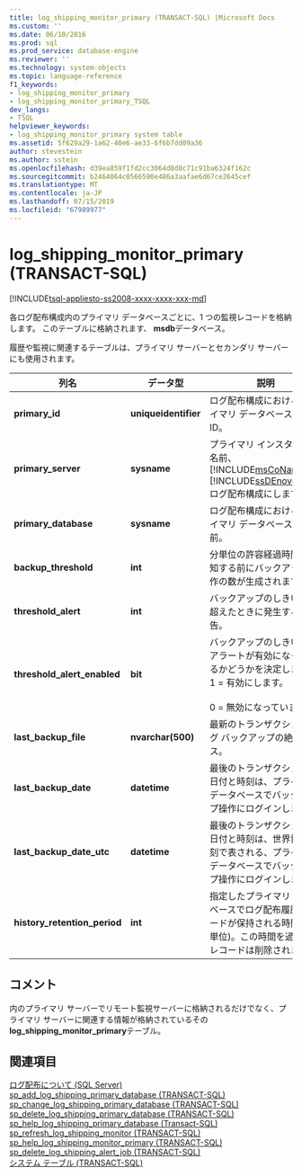 ```yaml
---
title: log_shipping_monitor_primary (TRANSACT-SQL) |Microsoft Docs
ms.custom: ''
ms.date: 06/10/2016
ms.prod: sql
ms.prod_service: database-engine
ms.reviewer: ''
ms.technology: system-objects
ms.topic: language-reference
f1_keywords:
- log_shipping_monitor_primary
- log_shipping_monitor_primary_TSQL
dev_langs:
- TSQL
helpviewer_keywords:
- log_shipping_monitor_primary system table
ms.assetid: 5f629a29-1a62-40e6-ae33-6f6b7dd09a36
author: stevestein
ms.author: sstein
ms.openlocfilehash: d39ea859f1fd2cc3064d8d8c71c91ba6324f162c
ms.sourcegitcommit: b2464064c0566590e486a3aafae6d67ce2645cef
ms.translationtype: MT
ms.contentlocale: ja-JP
ms.lasthandoff: 07/15/2019
ms.locfileid: "67989977"
---
```

# <a name="logshippingmonitorprimary-transact-sql"></a>log_shipping_monitor_primary (TRANSACT-SQL)
[!INCLUDE[tsql-appliesto-ss2008-xxxx-xxxx-xxx-md](../../includes/tsql-appliesto-ss2008-xxxx-xxxx-xxx-md.md)]

  各ログ配布構成内のプライマリ データベースごとに、1 つの監視レコードを格納します。 このテーブルに格納されます、 **msdb**データベース。  
  
 履歴や監視に関連するテーブルは、プライマリ サーバーとセカンダリ サーバーにも使用されます。   
  
|列名|データ型|説明|  
|-----------------|---------------|-----------------|  
|**primary_id**|**uniqueidentifier**|ログ配布構成におけるプライマリ データベースの ID。|  
|**primary_server**|**sysname**|プライマリ インスタンスの名前、 [!INCLUDE[msCoName](../../includes/msconame-md.md)] [!INCLUDE[ssDEnoversion](../../includes/ssdenoversion-md.md)]ログ配布構成にします。|  
|**primary_database**|**sysname**|ログ配布構成におけるプライマリ データベースの名前。|  
|**backup_threshold**|**int**|分単位の許容経過時間を通知する前にバックアップ操作の数が生成されます。|  
|**threshold_alert**|**int**|バックアップのしきい値を超えたときに発生する警告。|  
|**threshold_alert_enabled**|**bit**|バックアップのしきい値のアラートが有効になっているかどうかを決定します。 1 = 有効にします。<br /><br /> 0 = 無効になっています。|  
|**last_backup_file**|**nvarchar(500)**|最新のトランザクション ログ バックアップの絶対パス。|  
|**last_backup_date**|**datetime**|最後のトランザクションの日付と時刻は、プライマリ データベースでバックアップ操作にログインします。|  
|**last_backup_date_utc**|**datetime**|最後のトランザクションの日付と時刻は、世界協定時刻で表される、プライマリ データベースでバックアップ操作にログインします。|  
|**history_retention_period**|**int**|指定したプライマリ データベースでログ配布履歴レコードが保持される時間 (分単位)。この時間を過ぎるとレコードは削除されます。|  
  
## <a name="remarks"></a>コメント  
 内のプライマリ サーバーでリモート監視サーバーに格納されるだけでなく、プライマリ サーバーに関連する情報が格納されているその**log_shipping_monitor_primary**テーブル。  
  
## <a name="see-also"></a>関連項目  
 [ログ配布について &#40;SQL Server&#41;](../../database-engine/log-shipping/about-log-shipping-sql-server.md)   
 [sp_add_log_shipping_primary_database &#40;TRANSACT-SQL&#41;](../../relational-databases/system-stored-procedures/sp-add-log-shipping-primary-database-transact-sql.md)   
 [sp_change_log_shipping_primary_database &#40;TRANSACT-SQL&#41;](../../relational-databases/system-stored-procedures/sp-change-log-shipping-primary-database-transact-sql.md)   
 [sp_delete_log_shipping_primary_database &#40;TRANSACT-SQL&#41;](../../relational-databases/system-stored-procedures/sp-delete-log-shipping-primary-database-transact-sql.md)   
 [sp_help_log_shipping_primary_database &#40;Transact-SQL&#41;](../../relational-databases/system-stored-procedures/sp-help-log-shipping-primary-database-transact-sql.md)   
 [sp_refresh_log_shipping_monitor &#40;TRANSACT-SQL&#41;](../../relational-databases/system-stored-procedures/sp-refresh-log-shipping-monitor-transact-sql.md)   
 [sp_help_log_shipping_monitor_primary &#40;TRANSACT-SQL&#41;](../../relational-databases/system-stored-procedures/sp-help-log-shipping-monitor-primary-transact-sql.md)   
 [sp_delete_log_shipping_alert_job &#40;TRANSACT-SQL&#41;](../../relational-databases/system-stored-procedures/sp-delete-log-shipping-alert-job-transact-sql.md)   
 [システム テーブル &#40;TRANSACT-SQL&#41;](../../relational-databases/system-tables/system-tables-transact-sql.md)  
  
  
